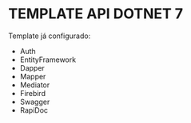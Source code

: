 # TEMPLATE API DOTNET 7

Template já configurado:
* Auth
* EntityFramework
* Dapper
* Mapper
* Mediator
* Firebird
* Swagger
* RapiDoc
